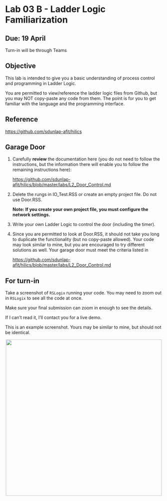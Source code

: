 

# Lab 03 B - Ladder Logic Familiarization

## Due: 19 April

Turn-in will be through Teams


## Objective

This lab is intended to give you a basic understanding of process control and programming in Ladder Logic. 

You are permitted to view/reference the ladder logic files from Github, but you may NOT copy-paste any code from them. The point is for you to get familiar with the language and the programming interface.

## Reference

https://github.com/sdunlap-afit/hilics



## Garage Door

1.	Carefully **review** the documentation here (you do not need to follow the instructions, but the information there will enable you to follow the remaining instructions here):

    https://github.com/sdunlap-afit/hilics/blob/master/labs/L2_Door_Control.md

1.	Delete the rungs in IO_Test.RSS or create an empty project file. Do not use Door.RSS. 

    **Note: If you create your own project file, you must configure the network settings.**

1.	Write your own Ladder Logic to control the door (including the timer). 

1.	Since you are permitted to look at Door.RSS, it should not take you long to duplicate the functionality (but no copy-paste allowed). Your code may look similar to mine, but you are encouraged to try different solutions as well. Your garage door must meet the criteria listed in 

    https://github.com/sdunlap-afit/hilics/blob/master/labs/L2_Door_Control.md


## For turn-in

Take a screenshot of ``RSLogix`` running your code. 
You may need to zoom out in ``RSLogix`` to see all the code at once.


Make sure your final submission can zoom in enough to see the details. 

If I can’t read it, I’ll contact you for a live demo.

This is an example screenshot. Yours may be similar to mine, but should not be identical. 

<div align="center">
<img src="./img/lab3_1.png" width="500">
</div><br/>










